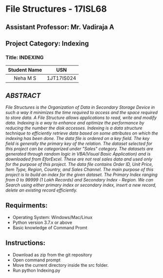 # File Structures - 17ISL68
## Assistant Professor: Mr. Vadiraja A
## Project Category: Indexing
### Title: INDEXING
|Student Name |USN        |
|:-----------:|:---------:|
|Neha M S     |1JT17IS024 |

## *ABSTRACT* 

*File Structures is the Organization of Data in Secondary Storage Device in such a way it minimizes the time required to access and the space required to store data. A File Structure allows applications to read, write and modify data. Indexing is a way to enhance and optimize the performance by reducing the number the disk accesses. Indexing is a data structure technique to efficiently retrieve data based on some attributes on which the indexing has been done. The data file is ordered on a key field. The key field is generally the primary key of the relation. The dataset selected for this project can be categorized under "Sales" category. The datasets are generated through random logic in VBA(Visual Basic Application) and is downloaded from EforExcel. These are not real sales data and used only for the purpose of this project. The data file contains Order ID, Unit Price, Item Type, Region, Country, and Sales Channel. The main purpose of this project is to build an index for the given dataset. The Primary Index ranging from 0 to 99999 (1 Lakh Records) and Secondary Index - Region. We can Search using either primary index or secondary index, insert a new record, delete an existing record efficiently.*

## Requirments:
- Operating System: Windows/Mac/Linux
- Python version 3.7.x or above
- Basic knowledge of Command Promt

## Instructions:
- Download as zip from the git repository
- Open command prompt
- Move the current directory inside the src folder.
- Run python Indexing.py
